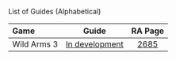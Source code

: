 List of Guides (Alphabetical) 

|Game|Guide|RA Page|
|:--|:--:|:--:|
|Wild Arms 3 | [In development](https://github.com/RetroAchievements/guides/wiki/Wild-Arms-3-(PlayStation-2))| [2685](https://retroachievements.org/game/2685)|
